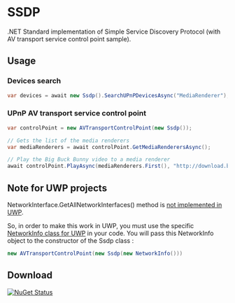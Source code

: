 # SSDP
.NET Standard implementation of Simple Service Discovery Protocol (with AV transport service control point sample).<br />

## Usage
### Devices search
```C#
var devices = await new Ssdp().SearchUPnPDevicesAsync("MediaRenderer");
```
### UPnP AV transport service control point
```C#
var controlPoint = new AVTransportControlPoint(new Ssdp());

// Gets the list of the media renderers
var mediaRenderers = await controlPoint.GetMediaRenderersAsync();

// Play the Big Buck Bunny video to a media renderer
await controlPoint.PlayAsync(mediaRenderers.First(), "http://download.blender.org/peach/bigbuckbunny_movies/big_buck_bunny_480p_surround-fix.avi");
```

## Note for UWP projects
NetworkInterface.GetAllNetworkInterfaces() method is [not implemented in UWP](https://github.com/dotnet/corefx/issues/9675).

So, in order to make this work in UWP, you must use the specific [NetworkInfo class for UWP](https://github.com/kakone/SSDP/blob/master/UPnP.UWP/NetworkInfo.cs) in your code. You will pass this NetworkInfo object to the constructor of the Ssdp class :
```C#
new AVTransportControlPoint(new Ssdp(new NetworkInfo()))
```

## Download
[![NuGet Status](http://img.shields.io/nuget/v/SSDP.Portable.svg?style=flat)](https://www.nuget.org/packages/SSDP.Portable)
